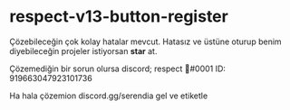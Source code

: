 # respect-v13-button-register

Çözebileceğin çok kolay hatalar mevcut.
Hatasız ve üstüne oturup benim diyebileceğin projeler istiyorsan **star** at.

Çözemediğin bir sorun olursa discord; respect 🎄#0001 ID: 919663047923101736

Ha hala çözemion discord.gg/serendia gel ve etiketle 

